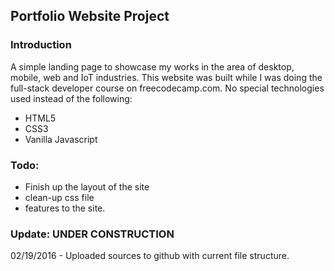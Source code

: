 ## Portfolio Website Project
### Introduction
A simple landing page to showcase my works in the area of desktop, mobile, web and IoT industries.
This website was built while I was doing the full-stack developer course on freecodecamp.com.
No special technologies used instead of the following:
  - HTML5
  - CSS3
  - Vanilla Javascript

### Todo:
  - Finish up the layout of the site
  - clean-up css file
  - features to the site.

### Update: UNDER CONSTRUCTION 
02/19/2016 - Uploaded sources to github with current file structure.
